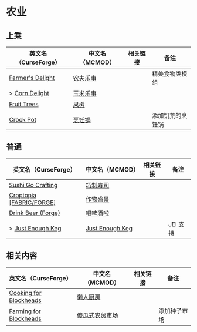 # 农业

## 上乘

| 英文名（CurseForge）                                                             | 中文名（MCMOD）                                  | 相关链接 | 备注             |
| -------------------------------------------------------------------------------- | ------------------------------------------------ | -------- | ---------------- |
| [Farmer's Delight](https://www.curseforge.com/minecraft/mc-mods/farmers-delight) | [农夫乐事](https://www.mcmod.cn/class/2820.html) |          | 精美食物类模组   |
| > [Corn Delight](https://www.curseforge.com/minecraft/mc-mods/corn-delight)      | [玉米乐事](https://www.mcmod.cn/class/5646.html) |          |                  |
| [Fruit Trees](https://www.curseforge.com/minecraft/mc-mods/fruit-trees)          | [果树](https://www.mcmod.cn/class/2416.html)     |          |                  |
| [Crock Pot](https://www.curseforge.com/minecraft/mc-mods/crock-pot)              | [烹饪锅](https://www.mcmod.cn/class/3017.html)   |          | 添加饥荒的烹饪锅 |

## 普通

| 英文名（CurseForge）                                                                      | 中文名（MCMOD）                                         | 相关链接 | 备注     |
| ----------------------------------------------------------------------------------------- | ------------------------------------------------------- | -------- | -------- |
| [Sushi Go Crafting](https://www.curseforge.com/minecraft/mc-mods/sushigocrafting)         | [巧制寿司](https://www.mcmod.cn/class/4014.html)        |          |          |
| [Croptopia [FABRIC/FORGE]](https://www.curseforge.com/minecraft/mc-mods/croptopia-fabric) | [作物盛景](https://www.mcmod.cn/class/4225.html)        |          |          |
| [Drink Beer (Forge)](https://www.curseforge.com/minecraft/mc-mods/drink-beer-forge)       | [喝啤酒啦](https://www.mcmod.cn/class/4585.html)        |          |          |
| > [Just Enough Keg](https://www.curseforge.com/minecraft/mc-mods/just-enough-keg)         | [Just Enough Keg](https://www.mcmod.cn/class/5028.html) |          | JEI 支持 |

## 相关内容

| 英文名（CurseForge）                                                                          | 中文名（MCMOD）                                        | 相关链接 | 备注         |
| --------------------------------------------------------------------------------------------- | ------------------------------------------------------ | -------- | ------------ |
| [Cooking for Blockheads](https://minecraft.curseforge.com/projects/cooking-for-blockheads)    | [懒人厨房](https://www.mcmod.cn/class/468.html)        |          |              |
| [Farming for Blockheads](https://www.curseforge.com/minecraft/mc-mods/farming-for-blockheads) | [傻瓜式农贸市场](https://www.mcmod.cn/class/2057.html) |          | 添加种子市场 |
